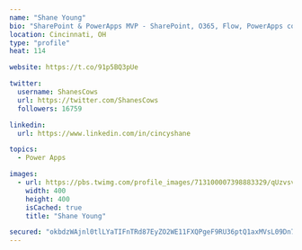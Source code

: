 ```yaml
---
name: "Shane Young"
bio: "SharePoint & PowerApps MVP - SharePoint, O365, Flow, PowerApps consulting? @PowerApps911 | Pure Snark? You found it."
location: Cincinnati, OH
type: "profile"
heat: 114

website: https://t.co/91p5BQ3pUe

twitter:
  username: ShanesCows
  url: https://twitter.com/ShanesCows
  followers: 16759

linkedin:
  url: https://www.linkedin.com/in/cincyshane

topics:
  - Power Apps

images:
  - url: https://pbs.twimg.com/profile_images/713100007398883329/qUzvsvQ3_400x400.jpg
    width: 400
    height: 400
    isCached: true
    title: "Shane Young"

secured: "okbdzWAjnl0tlLYaTIFnTRd87EyZO2WE11FXQPgeF9RU36ptQ1axMVsL09Dn7w3//ogYTV+cGejg1ZvJQFIH2FKXNayGj/LXZkAeqbwYB3952ASkKjT4okqbFvrIHc/cs08HsRsRjh9AOW3eMWe0Uv0+SqyvJEig7xLRR7+u74mLvsEweN+93eWh1GOVgIKR7diyxk2/vx5M2wgFZt0O9sXrm9sx+tZAJKkHrdIlBjFGoRKEXW22rIfUBhM5OS5mbqQTdusKqVRI4hUogykq1GNak6c2A+2f0By+TBnBWMOh+ASFtRdCW2ut6GbdxhyPde+McPSYx1QsCC91V97n58pLKJFr2o5xfSFbuK6KxaHcRq8HeP9WYVVc6IpsDuWBm+Aaqn5rbHE/2sDFz7feI8PiRcrl9zMww07qwnKVZaM=;wiHhHGzQ6mVIsOMMhw3lfg=="
---
```


